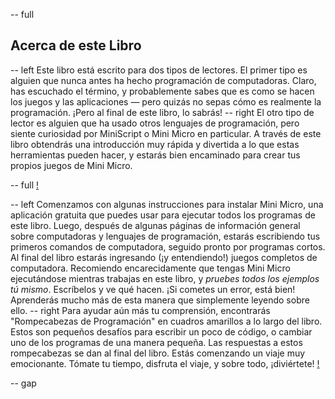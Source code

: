 -- full
## Acerca de este Libro

-- left
Este libro está escrito para dos tipos de lectores. El primer tipo es alguien que nunca antes ha hecho programación de computadoras. Claro, has escuchado el término, y probablemente sabes que es como se hacen los juegos y las aplicaciones — pero quizás no sepas cómo es realmente la programación. ¡Pero al final de este libro, lo sabrás!
-- right
El otro tipo de lector es alguien que ha usado otros lenguajes de programación, pero siente curiosidad por MiniScript o Mini Micro en particular. A través de este libro obtendrás una introducción muy rápida y divertida a lo que estas herramientas pueden hacer, y estarás bien encaminado para crear tus propios juegos de Mini Micro.

-- full
[!](p02-computerUsers.png)

-- left
Comenzamos con algunas instrucciones para instalar Mini Micro, una aplicación gratuita que puedes usar para ejecutar todos los programas de este libro. Luego, después de algunas páginas de información general sobre computadoras y lenguajes de programación, estarás escribiendo tus primeros comandos de computadora, seguido pronto por programas cortos. Al final del libro estarás ingresando (¡y entendiendo!) juegos completos de computadora.
Recomiendo encarecidamente que tengas Mini Micro ejecutándose mientras trabajas en este libro, y *pruebes todos los ejemplos tú mismo*. Escríbelos y ve qué hacen. ¡Si cometes un error, está bien! Aprenderás mucho más de esta manera que simplemente leyendo sobre ello.
-- right
Para ayudar aún más tu comprensión, encontrarás "Rompecabezas de Programación" en cuadros amarillos a lo largo del libro. Estos son pequeños desafíos para escribir un poco de código, o cambiar uno de los programas de una manera pequeña. Las respuestas a estos rompecabezas se dan al final del libro.
Estás comenzando un viaje muy emocionante. Tómate tu tiempo, disfruta el viaje, y sobre todo, ¡diviértete!
[!](p02-reader.png)

-- gap